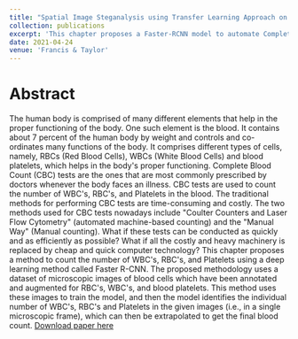 ```yaml
---
title: "Spatial Image Steganalysis using Transfer Learning Approach on Embedded JPEG Images"
collection: publications
excerpt: 'This chapter proposes a Faster-RCNN model to automate Complete Blood Count Tests by detecting WBC's, RBC's and platelets from blood images.'
date: 2021-04-24
venue: 'Francis & Taylor'
---
```

Abstract
======
The human body is comprised of many different elements that help in the proper functioning of the body. One such element is the blood. It contains about 7 percent of the human body by weight and controls and co-ordinates many functions of the body. It comprises different types of cells, namely, RBCs (Red Blood Cells), WBCs (White Blood Cells) and blood platelets, which helps in the body's proper functioning. Complete Blood Count (CBC) tests are the ones that are most commonly prescribed by doctors whenever the body faces an illness. CBC tests are used to count the number of WBC's, RBC's, and Platelets in the blood. The traditional methods for performing CBC tests are time-consuming and costly. The two methods used for CBC tests nowadays include "Coulter Counters and Laser Flow Cytometry" (automated machine-based counting) and the "Manual Way" (Manual counting). What if these tests can be conducted as quickly and as efficiently as possible? What if all the costly and heavy machinery is replaced by cheap and quick computer technology? This chapter proposes a method to count the number of WBC's, RBC's, and Platelets using a deep learning method called Faster R-CNN. The proposed methodology uses a dataset of microscopic images of blood cells which have been annotated and augmented for RBC's, WBC's, and blood platelets. This method uses these images to train the model, and then the model identifies the individual number of WBC's, RBC's and Platelets in the given images (i.e., in a single microscopic frame), which can then be extrapolated to get the final blood count.
[Download paper here](http://nirav-1999.github.io/files/cbc.pdf)
 
<!-- Recommended citation: Your Name, You. (2009). "Paper Title Number 1." <i>Journal 1</i>. 1(1). -->